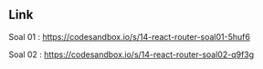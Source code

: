 ## Link

Soal 01 : https://codesandbox.io/s/14-react-router-soal01-5huf6

Soal 02 : https://codesandbox.io/s/14-react-router-soal02-q9f3g
